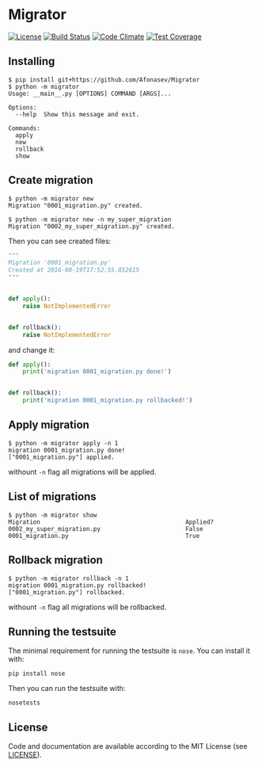 # Migrator
[![License](https://img.shields.io/badge/license-MIT-blue.svg)](https://github.com/Afonasev/Migrator/edit/master/LICENSE)
[![Build Status](https://travis-ci.org/Afonasev/Migrator.svg?branch=master)](https://travis-ci.org/Afonasev/Migrator)
[![Code Climate](https://codeclimate.com/github/Afonasev/Migrator/badges/gpa.svg)](https://codeclimate.com/github/Afonasev/Migrator)
[![Test Coverage](https://codeclimate.com/github/Afonasev/Migrator/badges/coverage.svg)](https://codeclimate.com/github/Afonasev/Migrator/coverage)

## Installing
```
$ pip install git+https://github.com/Afonasev/Migrator
$ python -m migrator
Usage: __main__.py [OPTIONS] COMMAND [ARGS]...

Options:
  --help  Show this message and exit.

Commands:
  apply
  new
  rollback
  show
```

## Create migration
```
$ python -m migrator new
Migration "0001_migration.py" created.

$ python -m migrator new -n my_super_migration
Migration "0002_my_super_migration.py" created.
```

Then you can see created files:
```python
"""
Migration '0001_migration.py'
Created at 2016-08-19T17:52:55.852615
"""


def apply():
    raise NotImplementedError


def rollback():
    raise NotImplementedError
```

and change it:
```python
def apply():
    print('migration 0001_migration.py done!')


def rollback():
    print('migration 0001_migration.py rollbacked!')
```

## Apply migration
```
$ python -m migrator apply -n 1
migration 0001_migration.py done!
["0001_migration.py"] applied.
```
withount ``-n`` flag all migrations will be applied.

## List of migrations
```
$ python -m migrator show
Migration                                         Applied?
0002_my_super_migration.py                        False
0001_migration.py                                 True
```

## Rollback migration
```
$ python -m migrator rollback -n 1
migration 0001_migration.py rollbacked!
["0001_migration.py"] rollbacked.
```
withount ``-n`` flag all migrations will be rollbacked.

## Running the testsuite

The minimal requirement for running the testsuite is ``nose``.  You can
install it with:

    pip install nose

Then you can run the testsuite with:

    nosetests

## License

  Code and documentation are available according to the MIT License (see  [LICENSE](https://github.com/Afonasev/Migrator/edit/master/LICENSE)).
